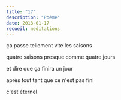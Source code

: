 ```yaml
---
title: "17"
description: "Poème"
date: 2013-01-17
recueil: meditations
---
```


ça passe tellement vite
les saisons

quatre saisons
presque comme quatre jours

et dire que ça finira un jour

après tout
tant que ce n'est pas fini

c'est éternel
